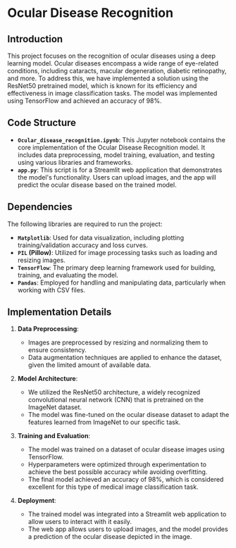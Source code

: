 # Ocular Disease Recognition

## Introduction
This project focuses on the recognition of ocular diseases using a deep learning model. Ocular diseases encompass a wide range of eye-related conditions, including cataracts, macular degeneration, diabetic retinopathy, and more. To address this, we have implemented a solution using the ResNet50 pretrained model, which is known for its efficiency and effectiveness in image classification tasks. The model was implemented using TensorFlow and achieved an accuracy of 98%.

## Code Structure
- **`Ocular_disease_recognition.ipynb`**: This Jupyter notebook contains the core implementation of the Ocular Disease Recognition model. It includes data preprocessing, model training, evaluation, and testing using various libraries and frameworks.
- **`app.py`**: This script is for a Streamlit web application that demonstrates the model's functionality. Users can upload images, and the app will predict the ocular disease based on the trained model.

## Dependencies
The following libraries are required to run the project:

- **`Matplotlib`**: Used for data visualization, including plotting training/validation accuracy and loss curves.
- **`PIL` (Pillow)**: Utilized for image processing tasks such as loading and resizing images.
- **`TensorFlow`**: The primary deep learning framework used for building, training, and evaluating the model.
- **`Pandas`**: Employed for handling and manipulating data, particularly when working with CSV files.

## Implementation Details
1. **Data Preprocessing**:
   - Images are preprocessed by resizing and normalizing them to ensure consistency.
   - Data augmentation techniques are applied to enhance the dataset, given the limited amount of available data.

2. **Model Architecture**:
   - We utilized the ResNet50 architecture, a widely recognized convolutional neural network (CNN) that is pretrained on the ImageNet dataset.
   - The model was fine-tuned on the ocular disease dataset to adapt the features learned from ImageNet to our specific task.

3. **Training and Evaluation**:
   - The model was trained on a dataset of ocular disease images using TensorFlow.
   - Hyperparameters were optimized through experimentation to achieve the best possible accuracy while avoiding overfitting.
   - The final model achieved an accuracy of 98%, which is considered excellent for this type of medical image classification task.

4. **Deployment**:
   - The trained model was integrated into a Streamlit web application to allow users to interact with it easily.
   - The web app allows users to upload images, and the model provides a prediction of the ocular disease depicted in the image.

